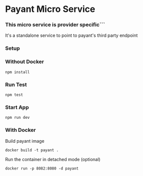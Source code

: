 # Payant Micro Service

### This micro service is provider specific```

It's a standalone service to point to payant's third party endpoint

### Setup

### Without Docker
```
npm install
```

### Run Test
```
npm test
```

### Start App
```
npm run dev
```

### With Docker
Build payant image
```
docker build -t payant .
```

Run the container in detached mode (optional)
```
docker run -p 8082:8080 -d payant
```